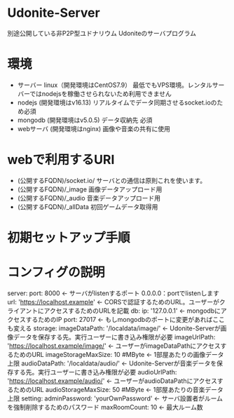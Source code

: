 # Udonite-Server

別途公開している非P2P型ユドナリウム Udoniteのサーバプログラム

# 環境

* サーバー
linux（開発環境はCentOS7.9）
最低でもVPS環境。レンタルサーバーではnodejsを稼働させられないため利用できません
* nodejs
(開発環境はv16.13)
リアルタイムでデータ同期させるsocket.ioのため必須
* mongodb
(開発環境はv5.0.5)
データ収納先
必須
* webサーバ
(開発環境はnginx)
画像や音楽の共有に使用

# webで利用するURI

* (公開するFQDN)/socket.io/
サーバとの通信は原則これを使います。
* (公開するFQDN)/_image
画像データアップロード用
* (公開するFQDN)/_audio
音楽データアップロード用
* (公開するFQDN)/_allData
初回ゲームデータ取得用

# 初期セットアップ手順

# コンフィグの説明
server:
  port: 8000  ← サーバがlistenするポート 0.0.0.0：portでlistenします
  url: 'https://localhost.example' ← CORSで認証するためのURL。ユーザーがクライアントにアクセスするためのURLを記載
db:
  ip: '127.0.0.1' ← mongodbにアクセスするためのIP
  port: 27017 ← もしmongodbのポートに変更があればここも変える
storage:
  imageDataPath: '/localdata/image/'  ← Udonite-Serverが画像データを保存する先。実行ユーザーに書き込み権限が必要
  imageUrlPath: 'https://localhost.example/image/'  ← ユーザーがimageDataPathにアクセスするためのURL
  imageStorageMaxSize: 10  #MByte   ← 1部屋あたりの画像データ上限
  audioDataPath: '/localdata/audio/'  ← Udonite-Serverが音楽データを保存する先。実行ユーザーに書き込み権限が必要
  audioUrlPath: 'https://localhost.example/audio/'  ← ユーザーがaudioDataPathにアクセスするためのURL
  audioStorageMaxSize: 50  #MByte  ← 1部屋あたりの音楽データ上限
setting: 
  adminPassword: 'yourOwnPassword' ← サーバ設置者がルームを強制削除するためのパスワード
  maxRoomCount: 10 ← 最大ルーム数